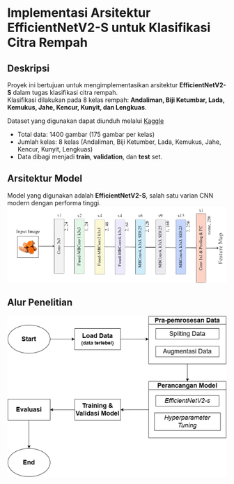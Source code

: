 # Implementasi Arsitektur EfficientNetV2-S untuk Klasifikasi Citra Rempah

## Deskripsi
Proyek ini bertujuan untuk mengimplementasikan arsitektur **EfficientNetV2-S** dalam tugas klasifikasi citra rempah.  
Klasifikasi dilakukan pada 8 kelas rempah: **Andaliman, Biji Ketumbar, Lada, Kemukus, Jahe, Kencur, Kunyit, dan Lengkuas**.

Dataset yang digunakan dapat diunduh melalui [Kaggle](https://www.kaggle.com/datasets/albertnathaniel12/indonesian-spices-dataset)
- Total data: 1400 gambar (175 gambar per kelas)  
- Jumlah kelas: 8 kelas (Andaliman, Biji Ketumber, Lada, Kemukus, Jahe, Kencur, Kunyit, Lengkuas)  
- Data dibagi menjadi **train**, **validation**, dan **test** set.  


## Arsitektur Model
Model yang digunakan adalah **EfficientNetV2-S**, salah satu varian CNN modern dengan performa tinggi.  
![Arsitektur EfficientNetV2](Arsitektur%20EfficientNetV2.png)

## Alur Penelitian
![Alur Penelitian](Alur%20Penelitian%20New.png)
